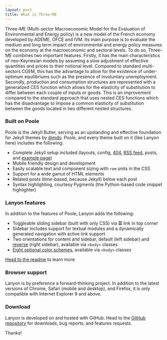 ```yaml
---
layout: post
title: What is Three-ME
---
```


Three-ME (Multi-sector Macroeconomic Model for the Evaluation of Environmental 
and Energy policy) is a new model of the French economy developed by ADEME, OFCE and 
IVM.  Its main purpose is to evaluate the medium and long term impact of environmental and energy policy measures on the economy at the macroeconomic and sectoral levels. To do so, Three-ME combines two important features. Firstly, it has the main characteristics of neo-Keynesian models by assuming a slow adjustment of effective quantities and prices to their notional level. Compared to standard multi-sectors CGEM, this has the advantage to allow for the existence of under-optimum equilibriums such as the presence of involuntary unemployment. Secondly, production and consumption structures are represented with a generalized CES function which allows for the elasticity of substitution to differ between each couple of inputs or goods.  This is an improvement compared to the standard approach that uses nested CES functions which has the disadvantage to impose a common elasticity of substitution between the goods located in two different nested structures.
 

### Built on Poole

Poole is the Jekyll Butler, serving as an upstanding and effective foundation for Jekyll themes by [@mdo](https://twitter.com/mdo). Poole, and every theme built on it (like Lanyon here) includes the following:

* Complete Jekyll setup included (layouts, config, [404](/404), [RSS feed](/atom.xml), posts, and [example page](/about))
* Mobile friendly design and development
* Easily scalable text and component sizing with `rem` units in the CSS
* Support for a wide gamut of HTML elements
* Related posts (time-based, because Jekyll) below each post
* Syntax highlighting, courtesy Pygments (the Python-based code snippet highlighter)

### Lanyon features

In addition to the features of Poole, Lanyon adds the following:

* Toggleable sliding sidebar (built with only CSS) via **☰** link in top corner
* Sidebar includes support for textual modules and a dynamically generated navigation with active link support
* Two orientations for content and sidebar, default (left sidebar) and [reverse](https://github.com/poole/lanyon#reverse-layout) (right sidebar), available via `<body>` classes
* [Eight optional color schemes](https://github.com/poole/lanyon#themes), available via `<body>` classes

[Head to the readme](https://github.com/poole/lanyon#readme) to learn more.

### Browser support

Lanyon is by preference a forward-thinking project. In addition to the latest versions of Chrome, Safari (mobile and desktop), and Firefox, it is only compatible with Internet Explorer 9 and above.

### Download

Lanyon is developed on and hosted with GitHub. Head to the <a href="https://github.com/poole/lanyon">GitHub repository</a> for downloads, bug reports, and features requests.

Thanks!
